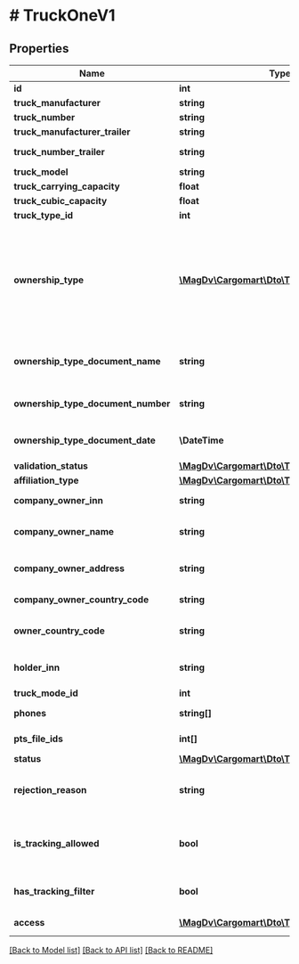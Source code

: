 # # TruckOneV1

## Properties

Name | Type | Description | Notes
------------ | ------------- | ------------- | -------------
**id** | **int** | идентификатор ТС |
**truck_manufacturer** | **string** | марка ТС | [optional]
**truck_number** | **string** | гос.номер ТС | [optional]
**truck_manufacturer_trailer** | **string** | марка прицепа ТС | [optional]
**truck_number_trailer** | **string** | гос.номер прицепа ТС | [optional]
**truck_model** | **string** | модель ТС | [optional]
**truck_carrying_capacity** | **float** | грузоподъемность ТС | [optional]
**truck_cubic_capacity** | **float** | кубатура ТС | [optional]
**truck_type_id** | **int** | тип кузова | [optional]
**ownership_type** | [**\MagDv\Cargomart\Dto\TruckOwnershipType**](TruckOwnershipType.md) | Тип владения (owned - Собственность, leasing - Лизинг, rent - Аренда, joint_property_spouses - Совместная собственность супругов, free_use - Безвозмездное пользование) | [optional]
**ownership_type_document_name** | **string** | Наименование документа в зависимости от типа владения | [optional]
**ownership_type_document_number** | **string** | Номер документа в зависимости от типа владения | [optional]
**ownership_type_document_date** | **\DateTime** | Дата документа в зависимости от типа владения | [optional]
**validation_status** | [**\MagDv\Cargomart\Dto\TruckValidationStatus**](TruckValidationStatus.md) |  | [optional]
**affiliation_type** | [**\MagDv\Cargomart\Dto\TruckAffiliationType**](TruckAffiliationType.md) |  | [optional]
**company_owner_inn** | **string** | ИНН организации владельца ТС | [optional]
**company_owner_name** | **string** | Наименование организации владельца ТС | [optional]
**company_owner_address** | **string** | Юридический адрес компании владельца ТС | [optional]
**company_owner_country_code** | **string** | Код страны компании владельца ТС | [optional]
**owner_country_code** | **string** | Код страны компании фактического перевозчика | [optional]
**holder_inn** | **string** | ИНН арендодателя/лизингодателя/собственника | [optional]
**truck_mode_id** | **int** | тип ТС | [optional]
**phones** | **string[]** | Список телефонов ТС. | [optional]
**pts_file_ids** | **int[]** | Идентфикаторы файлов с ПТС | [optional]
**status** | [**\MagDv\Cargomart\Dto\TruckStatusEnum**](TruckStatusEnum.md) |  | [optional]
**rejection_reason** | **string** | Причина отклонения - возвращается в случае значения поля status &#x3D; 3 | [optional]
**is_tracking_allowed** | **bool** | Возможность создавать на машину фильтр на отслеживание заказов | [optional] [default to false]
**has_tracking_filter** | **bool** | Наличие у машины фильтра по отслеживанию | [optional] [default to false]
**access** | [**\MagDv\Cargomart\Dto\TruckAccess**](TruckAccess.md) | Контекстные права доступа к ТС | [optional]

[[Back to Model list]](../../README.md#models) [[Back to API list]](../../README.md#endpoints) [[Back to README]](../../README.md)
